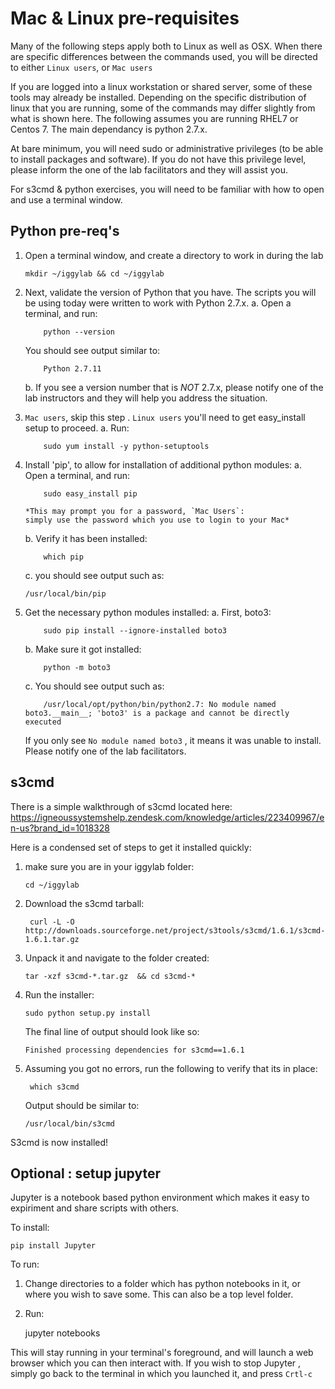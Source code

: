 # Mac & Linux pre-requisites

Many of the following steps apply both to Linux as well as OSX.  When there are specific differences between the commands used, you will be directed to either `Linux users`, or `Mac users`

If you are logged into a linux workstation or shared server, some of these tools may already be installed.  Depending on the specific distribution of linux that you are running, some of the commands may differ slightly from what is shown here.  The following assumes you are running RHEL7 or Centos 7.  The main dependancy is python 2.7.x.


At bare minimum, you will need sudo or administrative privileges (to be able to install packages and software).  If you do not have this privilege level, please inform the one of the lab facilitators and they will assist you.

For s3cmd & python exercises, you will need to be familiar with how to open and use a terminal window.



## Python pre-req's


1.  Open a terminal window, and create a directory to work in during the lab

		mkdir ~/iggylab && cd ~/iggylab


2.  Next, validate the version of Python that you have.  The scripts you will be using today were written to work with Python 2.7.x.
	a.  Open a terminal, and run:

			python --version
	You should see output similar to:

			Python 2.7.11
	b.  If you see a version number that is _NOT_ 2.7.x, please notify one of the lab instructors and they will help you address the situation.

3.  `Mac users`, skip this step	.  `Linux users` you'll need to get easy_install setup to proceed.
	a.  Run:

			sudo yum install -y python-setuptools

4.  Install 'pip', to allow for installation of additional python modules:
	a.  Open a terminal, and run:

			sudo easy_install pip		

		*This may prompt you for a password, `Mac Users`:
		simply use the password which you use to login to your Mac*


	b.  Verify it has been installed:

			which pip

	c.  you should see output such as:

		/usr/local/bin/pip

5.  Get the necessary python modules installed:
	a.  First, boto3:

			sudo pip install --ignore-installed boto3

	b.  Make sure it got installed:

			python -m boto3

	c.  You should see output such as:

			/usr/local/opt/python/bin/python2.7: No module named boto3.__main__; 'boto3' is a package and cannot be directly executed

	If you only see `No module named boto3` , it means it was unable to install.  Please notify one of the lab facilitators.




## s3cmd


There is a simple walkthrough of s3cmd located here:  https://igneoussystemshelp.zendesk.com/knowledge/articles/223409967/en-us?brand_id=1018328

Here is a condensed set of steps to get it installed quickly:

1.  make sure you are in your iggylab folder:

		cd ~/iggylab
2. Download the s3cmd tarball:

		curl -L -O http://downloads.sourceforge.net/project/s3tools/s3cmd/1.6.1/s3cmd-1.6.1.tar.gz
3.  Unpack it and navigate to the folder created:

		tar -xzf s3cmd-*.tar.gz  && cd s3cmd-*
4.  Run the installer:

		sudo python setup.py install

	The final line of output should look like so:

	`Finished processing dependencies for s3cmd==1.6.1`

5.  Assuming you got no errors, run the following to verify that its in place:

		 which s3cmd
	 Output should be similar to:

	`/usr/local/bin/s3cmd`

S3cmd is now installed!

## Optional : setup jupyter

Jupyter is a notebook based python environment which makes it easy to expiriment and share scripts with others.  

To install:

    pip install Jupyter


To run:

1.  Change directories to a folder which has python notebooks in it, or where you wish to save some.  This can also be a top level folder.
2.  Run:

    jupyter notebooks

This will stay running in your terminal's foreground, and will launch a web browser which you can then interact with.  If you wish to stop Jupyter , simply go back to the terminal in which you launched it, and press `Crtl-c`
